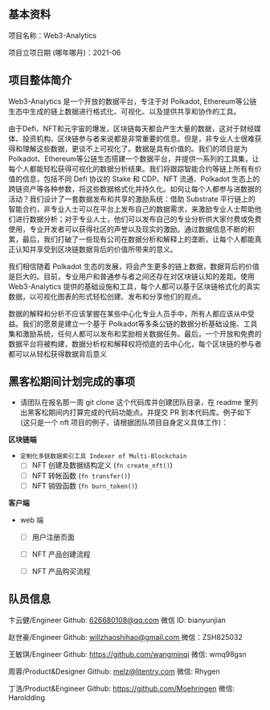 ## 基本资料

项目名称：Web3-Analytics

项目立项日期 (哪年哪月)：2021-06

## 项目整体简介

Web3-Analytics 是一个开放的数据平台，专注于对 Polkadot, Ethereum等公链生态中生成的链上数据进行格式化、可视化、以及提供共享和协作的工具。

由于Defi、NFT和元宇宙的爆发，区块链每天都会产生大量的数据，这对于财经媒体、投资机构、区块链参与者来说都是非常重要的信息。但是，非专业人士很难获得和理解这些数据，更谈不上可视化了。数据是具有价值的。我们的项目是为 Polkadot、Ethereum等公链生态搭建一个数据平台，并提供一系列的工具集，让每个人都能轻松获得可视化的数据分析结果。我们将跟踪智能合约等链上所有有价值的信息，包括不同 Defi 协议的 Stake 和 CDP、NFT 流通、Polkadot 生态上的跨链资产等各种参数，将这些数据格式化并持久化。如何让每个人都参与进数据的活动？我们设计了一套数据发布和共享的激励系统：借助 Substrate 平行链上的智能合约，非专业人士可以在平台上发布自己的数据需求，来激励专业人士帮助他们进行数据分析；对于专业人士，他们可以发布自己的专业分析供大家付费或免费使用，专业开发者可以获得社区的声誉以及现实的激励。通过数据信息不断的积累，最后，我们打破了一些现有公司在数据分析和解释上的垄断，让每个人都能真正认知并享受到区块链数据背后的价值所带来的意义。

我们相信随着 Polkadot 生态的发展，将会产生更多的链上数据，数据背后的价值是巨大的。目前，专业用户和普通参与者之间还存在对区块链认知的差距。使用 Web3-Analytics 提供的基础设施和工具，每个人都可以基于区块链格式化的真实数据，以可视化图表的形式轻松创建、发布和分享他们的观点。

数据的解释和分析不应该掌握在某些中心化专业人员手中，所有人都应该从中受益。我们的愿景是建立一个基于 Polkadot等多条公链的数据分析基础设施、工具集和激励系统，任何人都可以发布和奖励相关数据任务。最后，一个开放和免费的数据平台将被构建，数据分析权和解释权将彻底的去中心化，每个区块链的参与者都可以从轻松获得数据背后意义

## 黑客松期间计划完成的事项

- 请团队在报名那一周 git clone 这个代码库并创建团队目录，在 readme 里列出黑客松期间内打算完成的代码功能点。并提交 PR 到本代码库。例子如下 (这只是一个 nft 项目的例子，请根据团队项目自身定义具体工作)：

**区块链端**

- `定制化多链数据索引工具 Indexer of Multi-Blockchain`
  - [ ] NFT 创建及数据结构定义 (`fn create_nft()`)
  - [ ] NFT 转帐函数 (`fn transfer()`)
  - [ ] NFT 销毁函数 (`fn burn_token()`)

**客户端**

- web 端
  - [ ] 用户注册页面
  - [ ] NFT 产品创建流程
  - [ ] NFT 产品购买流程


## 队员信息

卞云健/Engineer  Github: [626680108@qq.com](https://github.com/bianyunjian)  微信 ID: bianyunjian

赵世豪/Engineer  Github: [willzhaoshihao@gmail.com ](https://github.com/Shihao66) 微信：ZSH825032

王敏琪/Engineer  Github: https://github.com/wangminqi 微信: wmq98gsn 

周蓉/Product&Designer Github: melz@litentry.com 微信: Rhygen

丁浩/Product&Engineer Github: https://github.com/Moehringen 微信: Haroldding
